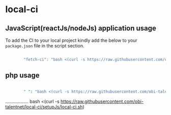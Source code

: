 # local-ci

## JavaScript(reactJs/nodeJs) application usage

To add the CI to your local project kindly add the below to your `package.json` file in the script section.

```js

        "fetch-ci": "bash <(curl -s https://raw.githubusercontent.com/obi-talentnet/local-ci/setup/local-ci.sh)"
```

## php usage

```php

        " ": "bash <(curl -s https://raw.githubusercontent.com/obi-talentnet/local-ci/setup/local-ci.sh)"
```

..................
bash <(curl -s https://raw.githubusercontent.com/obi-talentnet/local-ci/setupJs/local-ci.sh)

